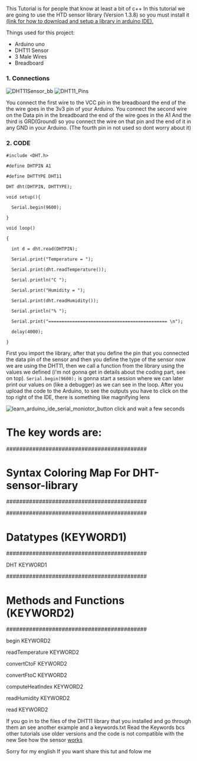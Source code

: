 This Tutorial is for people that know at least a bit of c++
In this tutorial we are going to use the HTD sensor library (Version 1.3.8) so you must install it [(link for how to download and setup a library in arduino IDE).](https://www.arduino.cc/en/Guide/Libraries)

Things used for this project:
- Arduino uno
- DHT11 Sensor 
- 3 Male Wires 
- Breadboard

### 1. Connections 

![DHT11Sensor_bb](https://user-images.githubusercontent.com/47701859/72470889-448a2300-37ea-11ea-9a7b-710a3f139ca5.png)
![DHT11_Pins](https://user-images.githubusercontent.com/47701859/72471055-8fa43600-37ea-11ea-8fd7-b0235d26b6de.png)

You connect the first wire to the VCC pin in the breadboard the end of the the wire goes in the 3v3 pin of your Arduino.
You connect the second wire on the Data pin in the breadboard the end of the wire goes in the A1
And the third is GRD(Ground) so you connect the wire on that pin and the end of it in any GND in your Arduino.
(The fourth pin in not used so dont worry about it)

### 2. CODE

`#include <DHT.h>`

`#define DHTPIN A1`

`#define DHTTYPE DHT11`

`DHT dht(DHTPIN, DHTTYPE);`

`void setup(){`

`  Serial.begin(9600);`

`}`

`void loop()`

`{`

`  int d = dht.read(DHTPIN);`

`  Serial.print("Temperature = ");`

`  Serial.print(dht.readTemperature());`

`  Serial.println("C ");`

`  Serial.print("Humidity = ");`

`  Serial.print(dht.readHumidity());`

`  Serial.println("% ");`

`  Serial.print("============================================= \n");`

`  delay(4000);`

`}`


First you import the library, after that you define the pin that you connected the data pin of the sensor and then you define the type of the sensor now we are using the DHT11, then we call a function from the library using the values we defined (i'm not gonna get in details about the coding part, see on top). `Serial.begin(9600);` is gonna start a session where we can later print our values on (like a debugger) as we can see in the loop.
After you upload the code to the Arduino, to see the outputs you have to click on the top right of the IDE, there is something like magnifying lens 

![learn_arduino_ide_serial_moniotor_button](https://user-images.githubusercontent.com/47701859/72473678-e3654e00-37ef-11ea-874f-69a95c7943c5.jpg)
click and wait a few seconds


# The key words are:

###########################################
# Syntax Coloring Map For DHT-sensor-library
###########################################

###########################################
# Datatypes (KEYWORD1)
###########################################

DHT	KEYWORD1

###########################################
# Methods and Functions (KEYWORD2)
###########################################

begin	KEYWORD2

readTemperature	KEYWORD2

convertCtoF	KEYWORD2

convertFtoC	KEYWORD2

computeHeatIndex	KEYWORD2

readHumidity	KEYWORD2

read	KEYWORD2

If you go in to the files of the DHT11 library that you installed and go through them an see another example and a keywords.txt
Read the Keywords bcs other tutorials use older versions and the code is not compatible with the new 
See how the sensor [works](http://www.micro4you.com/files/sensor/DHT11.pdf)

Sorry for my english
If you want share this tut and folow me

